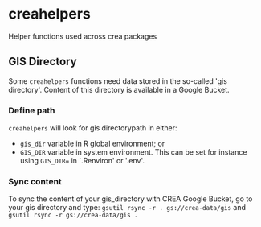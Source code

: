 # creahelpers
Helper functions used across crea packages

## GIS Directory
Some `creahelpers` functions need data stored in the so-called 'gis directory'. Content of this directory is available in a Google Bucket.

### Define path
`creahelpers` will look for gis directorypath in either:
- `gis_dir` variable in R global environment; or
- `GIS_DIR` variable in system environment. This can be set for instance using `GIS_DIR=` in `.Renviron' or '.env'.

### Sync content
To sync the content of your gis_directory with CREA Google Bucket, go to your gis directory and type:
`gsutil rsync -r . gs://crea-data/gis`
and
`gsutil rsync -r gs://crea-data/gis .`
